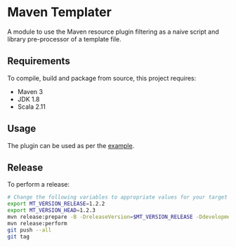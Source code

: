 # Maven Templater

A module to use the Maven resource plugin filtering as a naive script and library pre-processor of a template file.

## Requirements

To compile, build and package from source, this project requires:

* Maven 3
* JDK 1.8
* Scala 2.11

## Usage

The plugin can be used as per the [example](https://github.com/ggear/maven-templater/tree/master/maven-templater-example).

## Release

To perform a release:

```bash
# Change the following variables to appropriate values for your target release
export MT_VERSION_RELEASE=1.2.2
export MT_VERSION_HEAD=1.2.3
mvn release:prepare -B -DreleaseVersion=$MT_VERSION_RELEASE -DdevelopmentVersion=$MT_VERSION_HEAD-SNAPSHOT
mvn release:perform
git push --all
git tag
```
